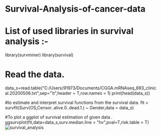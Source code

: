 # Survival-Analysis-of-cancer-data

# List of used libraries in survival analysis :-
library(survminer)
library(survival)

# Read the data.
data_s=read.table("C:/Users/91973/Documents/CGGA.mRNAseq_693_clinical.20200506.txt",sep="\t",header = T,row.names = 1)
print(head(data_s))

#to estimate and interpret survival functions from the survival data.
fit = survfit(Surv(OS,Censor..alive.0..dead.1.) ~ Gender,data = data_s)

#To plot a ggplot of survival estimation of given data .
ggsurvplot(fit,data=data_s,surv.median.line = "hv",pval=T,risk.table = T)
![survival_analysis](https://user-images.githubusercontent.com/110582335/197965527-24a59f35-4117-4bc0-b909-eb015dda6e6a.png)
